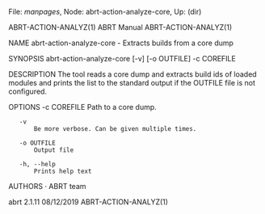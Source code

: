 File: *manpages*,  Node: abrt-action-analyze-core,  Up: (dir)

ABRT-ACTION-ANALYZ(1)             ABRT Manual            ABRT-ACTION-ANALYZ(1)



NAME
       abrt-action-analyze-core - Extracts builds from a core dump

SYNOPSIS
       abrt-action-analyze-core [-v] [-o OUTFILE] -c COREFILE

DESCRIPTION
       The tool reads a core dump and extracts build ids of loaded modules and
       prints the list to the standard output if the OUTFILE file is not
       configured.

OPTIONS
       -c COREFILE
           Path to a core dump.

       -v
           Be more verbose. Can be given multiple times.

       -o OUTFILE
           Output file

       -h, --help
           Prints help text

AUTHORS
       ·   ABRT team



abrt 2.1.11                       08/12/2019             ABRT-ACTION-ANALYZ(1)
